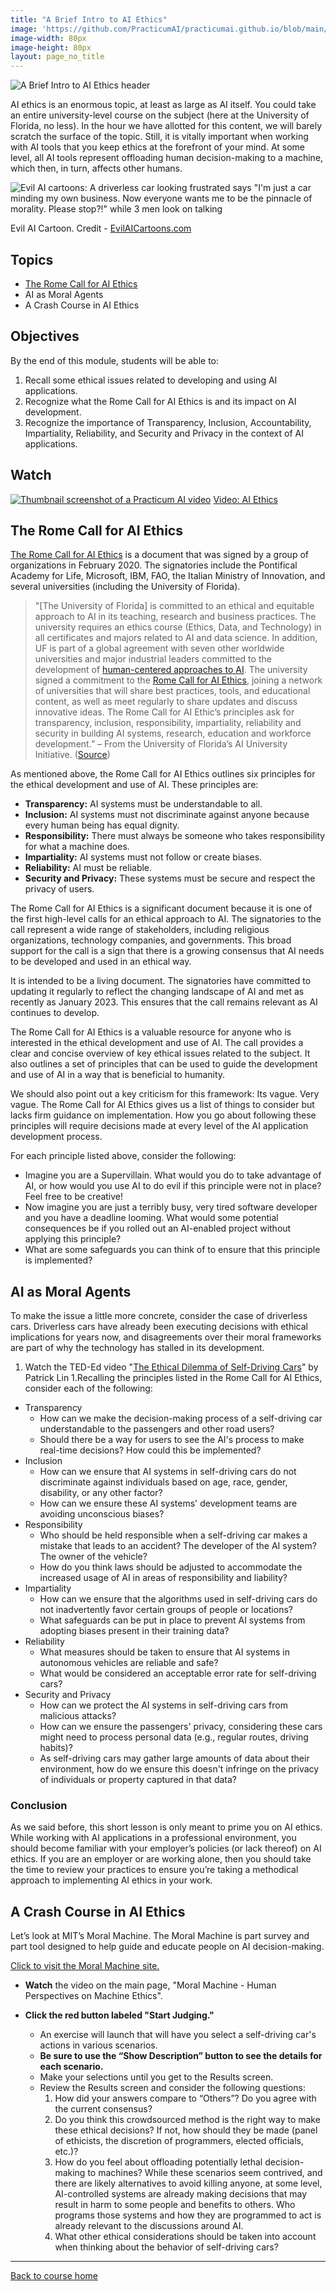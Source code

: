 ```yaml
---
title: "A Brief Intro to AI Ethics"
image: 'https://github.com/PracticumAI/practicumai.github.io/blob/main/images/icons/practicumai_beginner.png?raw=true'
image-width: 80px
image-height: 80px
layout: page_no_title
---
```


![A Brief Intro to AI Ethics header](/images/brief_into_to_ai_ethics.png)

AI ethics is an enormous topic, at least as large as AI itself. You could take an entire university-level course on the subject (here at the University of Florida, no less). In the hour we have allotted for this content, we will barely scratch the surface of the topic. Still, it is vitally important when working with AI tools that you keep ethics at the forefront of your mind. At some level, all AI tools represent offloading human decision-making to a machine, which then, in turn, affects other humans.

![Evil AI cartoons: A driverless car looking frustrated says "I'm just a car minding my own business. Now everyone wants me to be the pinnacle of morality. Please stop?!" while 3 men look on talking](/images/Evil_AI_Cartoon_car.jpg)

Evil AI Cartoon. Credit - [EvilAICartoons.com](https://www.evilaicartoons.com/archive/use-all-tools-of-regulation)


## Topics

* [The Rome Call for AI Ethics](#the-rome-call-for-ai-ethics)
* AI as Moral Agents
* A Crash Course in AI Ethics

## Objectives
By the end of this module, students will be able to:

1. Recall some ethical issues related to developing and using AI applications.
1. Recognize what the Rome Call for AI Ethics is and its impact on AI development.
1. Recognize the importance of Transparency, Inclusion, Accountability, Impartiality, Reliability, and Security and Privacy in the context of AI applications.

## Watch

[![Thumbnail screenshot of a Practicum AI video](/images/video_thumbnail.png)](https://mediasite.video.ufl.edu/Mediasite/Play/471be469013f4837b8b2c0c36815306f1d) [Video: AI Ethics](https://mediasite.video.ufl.edu/Mediasite/Play/471be469013f4837b8b2c0c36815306f1d)

## The Rome Call for AI Ethics

[The Rome Call for AI Ethics](https://www.romecall.org/the-call/) is a document that was signed by a group of organizations in February 2020. The signatories include the Pontifical Academy for Life, Microsoft, IBM, FAO, the Italian Ministry of Innovation, and several universities (including the University of Florida).

> "[The University of Florida] is committed to an ethical and equitable approach to AI in its teaching, research and business practices. The university requires an ethics course (Ethics, Data, and Technology) in all certificates and majors related to AI and data science. In addition, UF is part of a global agreement with seven other worldwide universities and major industrial leaders committed to the development of [human-centered approaches to AI](https://news.ufl.edu/2022/11/rome-ethics/). The university signed a commitment to the [Rome Call for AI Ethics](https://www.romecall.org/), joining a network of universities that will share best practices, tools, and educational content, as well as meet regularly to share updates and discuss innovative ideas. The Rome Call for AI Ethic’s principles ask for transparency, inclusion, responsibility, impartiality, reliability and security in building AI systems, research, education and workforce development.” – From the University of Florida’s AI University Initiative. ([Source](https://ai.ufl.edu/about/ai-ethics/))

As mentioned above, the Rome Call for AI Ethics outlines six principles for the ethical development and use of AI. These principles are:

* **Transparency:** AI systems must be understandable to all.
* **Inclusion:** AI systems must not discriminate against anyone because every human being has equal dignity.
* **Responsibility:** There must always be someone who takes responsibility for what a machine does.
* **Impartiality:** AI systems must not follow or create biases.
* **Reliability:** AI must be reliable.
* **Security and Privacy:** These systems must be secure and respect the privacy of users.

The Rome Call for AI Ethics is a significant document because it is one of the first high-level calls for an ethical approach to AI. The signatories to the call represent a wide range of stakeholders, including religious organizations, technology companies, and governments. This broad support for the call is a sign that there is a growing consensus that AI needs to be developed and used in an ethical way.

It is intended to be a living document. The signatories have committed to updating it regularly to reflect the changing landscape of AI and met as recently as January 2023. This ensures that the call remains relevant as AI continues to develop.

The Rome Call for AI Ethics is a valuable resource for anyone who is interested in the ethical development and use of AI. The call provides a clear and concise overview of key ethical issues related to the subject. It also outlines a set of principles that can be used to guide the development and use of AI in a way that is beneficial to humanity.

We should also point out a key criticism for this framework: Its vague. Very vague. The Rome Call for AI Ethics gives us a list of things to consider but lacks firm guidance on implementation. How you go about following these principles will require decisions made at every level of the AI application development process.

For each principle listed above, consider the following:

* Imagine you are a Supervillain. What would you do to take advantage of AI, or how would you use AI to do evil if this principle were not in place? Feel free to be creative!
* Now imagine you are just a terribly busy, very tired software developer and you have a deadline looming. What would some potential consequences be if you rolled out an AI-enabled project without applying this principle?
* What are some safeguards you can think of to ensure that this principle is implemented?

## AI as Moral Agents

To make the issue a little more concrete, consider the case of driverless cars. Driverless cars have already been executing decisions with ethical implications for years now, and disagreements over their moral frameworks are part of why the technology has stalled in its development. 

1. Watch the TED-Ed video "[The Ethical Dilemma of Self-Driving Cars](https://youtu.be/ixIoDYVfKA0)" by Patrick Lin
1.Recalling the principles listed in the Rome Call for AI Ethics, consider each of the following:

* Transparency
   * How can we make the decision-making process of a self-driving car understandable to the passengers and other road users?
   * Should there be a way for users to see the AI's process to make real-time decisions? How could this be implemented?
* Inclusion
   * How can we ensure that AI systems in self-driving cars do not discriminate against individuals based on age, race, gender, disability, or any other factor?
   * How can we ensure these AI systems' development teams are avoiding unconscious biases?
* Responsibility
   * Who should be held responsible when a self-driving car makes a mistake that leads to an accident? The developer of the AI system? The owner of the vehicle?
   * How do you think laws should be adjusted to accommodate the increased usage of AI in areas of responsibility and liability?
* Impartiality
   * How can we ensure that the algorithms used in self-driving cars do not inadvertently favor certain groups of people or locations?
   * What safeguards can be put in place to prevent AI systems from adopting biases present in their training data?
* Reliability
   * What measures should be taken to ensure that AI systems in autonomous vehicles are reliable and safe?
   * What would be considered an acceptable error rate for self-driving cars?
* Security and Privacy
   * How can we protect the AI systems in self-driving cars from malicious attacks?
   * How can we ensure the passengers' privacy, considering these cars might need to process personal data (e.g., regular routes, driving habits)?
   * As self-driving cars may gather large amounts of data about their environment, how do we ensure this doesn't infringe on the privacy of individuals or property captured in that data?

### Conclusion

As we said before, this short lesson is only meant to prime you on AI ethics. While working with AI applications in a professional environment, you should become familiar with your employer’s policies (or lack thereof) on AI ethics. If you are an employer or are working alone, then you should take the time to review your practices to ensure you’re taking a methodical approach to implementing AI ethics in your work.

## A Crash Course in AI Ethics

Let’s look at MIT’s Moral Machine. The Moral Machine is part survey and part tool designed to help guide and educate people on AI decision-making.

[Click to visit the Moral Machine site.](https://www.moralmachine.net/)

* **Watch** the video on the main page, "Moral Machine - Human Perspectives on Machine Ethics".
* **Click the red button labeled "Start Judging."**

  * An exercise will launch that will have you select a self-driving car's actions in various scenarios. 
  * **Be sure to use the “Show Description” button to see the details for each scenario.**
  * Make your selections until you get to the Results screen. 
  * Review the Results screen and consider the following questions:
      1. How did your answers compare to “Others”? Do you agree with the current consensus?
      1. Do you think this crowdsourced method is the right way to make these ethical decisions? If not, how should they be made (panel of ethicists, the discretion of programmers, elected officials, etc.)?
      1. How do you feel about offloading potentially lethal decision-making to machines? While these scenarios seem contrived, and there are likely alternatives to avoid killing anyone, at some level, AI-controlled systems are already making decisions that may result in harm to some people and benefits to others. Who programs those systems and how they are programmed to act is already relevant to the discussions around AI.
      1. What other ethical considerations should be taken into account when thinking about the behavior of self-driving cars?

***

[Back to course home](/getting_started/README)